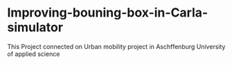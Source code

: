 # Improving-bouning-box-in-Carla-simulator
This Project connected on Urban mobility project in Aschffenburg University of applied science 
